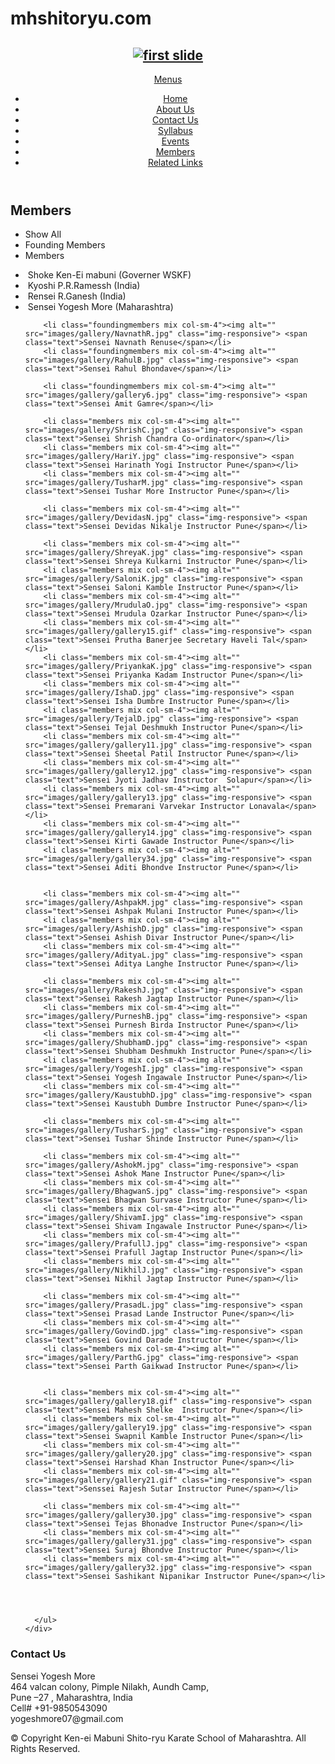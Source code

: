# mhshitoryu.com

<!DOCTYPE html>
<html>
<head>
<title>Founding Members</title>
<meta name="viewport" content="width=device-width, initial-scale=1.0">
<!-- Bootstrap -->
<link href="css/bootstrap.min.css" rel="stylesheet">
<link rel="icon" href="favicon.ico" type="image/gif" sizes="16x16">
<!-- <link href='http://fonts.googleapis.com/css?family=Open+Sans:400,300,700,800' rel='stylesheet' type='text/css'> -->
<link href="css/style.css" rel="stylesheet">
<!-- HTML5 Shim and Respond.js IE8 support of HTML5 elements and media queries -->
<!-- WARNING: Respond.js doesn't work if you view the page via file:// -->
<!--[if lt IE 9]>
          <script src="https://oss.maxcdn.com/libs/html5shiv/3.7.0/html5shiv.js"></script>
          <script src="https://oss.maxcdn.com/libs/respond.js/1.3.0/respond.min.js"></script>
        <![endif]-->
</head>
<body>
<header class="main__header normal">
  <div class="container">
    <nav class="navbar navbar-default" role="navigation">
      <!-- Brand and toggle get grouped for better mobile display -->
      <!-- Collect the nav links, forms, and other content for toggling -->
      <div class="navbar-header">
        <h1 class="navbar-brand"><a href="index.html"><img data-src="images/logo.png" alt="first slide" src="images/logo.png"></a></h1>
        <a href="#" onClick="javascript.void()" class="submenu">Menus</a> </div>
      <div class="menuBar">
        <ul class="menu">
          <li><a href="index.html">Home</a></li>
          <li><a href="about-us.html">About Us</a>
           <!--  <ul>
              <li><a href="#">Home / Fixed</a></li>
              <li><a href="index_with_blog.html">Home + Blog</a></li>
              <li><a href="portfolio.html">Portfolio</a></li>
              <li><a href="typography.html">Typography</a></li>
              <li><a href="shortcodes.html">Shortcodes</a></li>
              <li><a href="blog.html">Blog & News</a></li>
              <li><a href="tables.html">Tables</a></li>
              <li><a href="faq.html">FAQ</a></li>
            </ul> -->
          </li>
          <li><a href="contact-us.html">Contact Us</a></li>
          <li><a href="syllabus.html">Syllabus</a></li>
          <li><a href="events.html">Events</a></li>
          <li class="active"><a href="founding-members.html">Members</a></li>
		  <li><a href="related-links.html">Related Links</a></li>
        </ul>
      </div>
      <!-- /.navbar-collapse -->
    </nav>
  </div>
</header>

<section class="main__middle__container">
  <div class="container">
    <div class="row nothing">
      <section class="col-md-12 main-content">
        <aside class="col-md-12">
        <div class="container text-center">
      <h2 class="page__title">Members</h2>
      <span class="sep"></span>
    </div>
        <div class="container">
    <div id="portfolio" class="row no_padding title__block nothing no-margin">
      <ul class="list-unstyled controls">
	  <li class="filter" data-filter="all">Show All</li>
        <li class="filter" data-filter="foundingmembers">Founding Members</li>
        <li class="filter" data-filter="members">Members</li>
      </ul>
      <ul id="Grid" class="gallery">
        <li class="foundingmembers mix col-sm-4"><img alt="" src="images/gallery/gallery1.jpg" class="img-responsive"> <span class="text">Shoke Ken-Ei mabuni (Governer WSKF)</span></li>
        <li class="foundingmembers mix col-sm-4"><img alt="" src="images/gallery/gallery2.jpg" class="img-responsive"> <span class="text">Kyoshi P.R.Ramessh (India)</span></li>
        <li class="foundingmembers mix col-sm-4"><img alt="" src="images/gallery/gallery3.jpg" class="img-responsive"> <span class="text">Rensei R.Ganesh (India)</span></li>
        <li class="foundingmembers mix col-sm-4"><img alt="" src="images/gallery/gallery4.jpg" class="img-responsive"> <span class="text">Sensei Yogesh More (Maharashtra)</span></li>

        <li class="foundingmembers mix col-sm-4"><img alt="" src="images/gallery/NavnathR.jpg" class="img-responsive"> <span class="text">Sensei Navnath Renuse</span></li>
        <li class="foundingmembers mix col-sm-4"><img alt="" src="images/gallery/RahulB.jpg" class="img-responsive"> <span class="text">Sensei Rahul Bhondave</span></li>

        <li class="foundingmembers mix col-sm-4"><img alt="" src="images/gallery/gallery6.jpg" class="img-responsive"> <span class="text">Sensei Amit Gamre</span></li>

        <li class="members mix col-sm-4"><img alt="" src="images/gallery/ShrishC.jpg" class="img-responsive"> <span class="text">Sensei Shrish Chandra Co-ordinator</span></li>
		<li class="members mix col-sm-4"><img alt="" src="images/gallery/HariY.jpg" class="img-responsive"> <span class="text">Sensei Harinath Yogi Instructor Pune</span></li>
		<li class="members mix col-sm-4"><img alt="" src="images/gallery/TusharM.jpg" class="img-responsive"> <span class="text">Sensei Tushar More Instructor Pune</span></li>

		<li class="members mix col-sm-4"><img alt="" src="images/gallery/DevidasN.jpg" class="img-responsive"> <span class="text">Sensei Devidas Nikalje Instructor Pune</span></li>

		<li class="members mix col-sm-4"><img alt="" src="images/gallery/ShreyaK.jpg" class="img-responsive"> <span class="text">Sensei Shreya Kulkarni Instructor Pune</span></li>
		<li class="members mix col-sm-4"><img alt="" src="images/gallery/SaloniK.jpg" class="img-responsive"> <span class="text">Sensei Saloni Kamble Instructor Pune</span></li>
		<li class="members mix col-sm-4"><img alt="" src="images/gallery/MrudulaO.jpg" class="img-responsive"> <span class="text">Sensei Mrudula Ozarkar Instructor Pune</span></li>
		<li class="members mix col-sm-4"><img alt="" src="images/gallery/gallery15.gif" class="img-responsive"> <span class="text">Sensei Prutha Banerjee Secretary Haveli Tal</span></li>
		<li class="members mix col-sm-4"><img alt="" src="images/gallery/PriyankaK.jpg" class="img-responsive"> <span class="text">Sensei Priyanka Kadam Instructor Pune</span></li>
		<li class="members mix col-sm-4"><img alt="" src="images/gallery/IshaD.jpg" class="img-responsive"> <span class="text">Sensei Isha Dumbre Instructor Pune</span></li>
		<li class="members mix col-sm-4"><img alt="" src="images/gallery/TejalD.jpg" class="img-responsive"> <span class="text">Sensei Tejal Deshmukh Instructor Pune</span></li>
		<li class="members mix col-sm-4"><img alt="" src="images/gallery/gallery11.jpg" class="img-responsive"> <span class="text">Sensei Sheetal Patil Instructor Pune</span></li>
		<li class="members mix col-sm-4"><img alt="" src="images/gallery/gallery12.jpg" class="img-responsive"> <span class="text">Sensei Jyoti Jadhav Instructor  Solapur</span></li>
		<li class="members mix col-sm-4"><img alt="" src="images/gallery/gallery13.jpg" class="img-responsive"> <span class="text">Sensei Premarani Varvekar Instructor Lonavala</span></li>
		<li class="members mix col-sm-4"><img alt="" src="images/gallery/gallery14.jpg" class="img-responsive"> <span class="text">Sensei Kirti Gawade Instructor Pune</span></li>
		<li class="members mix col-sm-4"><img alt="" src="images/gallery/gallery34.jpg" class="img-responsive"> <span class="text">Sensei Aditi Bhondve Instructor Pune</span></li>


		<li class="members mix col-sm-4"><img alt="" src="images/gallery/AshpakM.jpg" class="img-responsive"> <span class="text">Sensei Ashpak Mulani Instructor Pune</span></li>
		<li class="members mix col-sm-4"><img alt="" src="images/gallery/AshishD.jpg" class="img-responsive"> <span class="text">Sensei Ashish Divar Instructor Pune</span></li>
		<li class="members mix col-sm-4"><img alt="" src="images/gallery/AdityaL.jpg" class="img-responsive"> <span class="text">Sensei Aditya Langhe Instructor Pune</span></li>

		<li class="members mix col-sm-4"><img alt="" src="images/gallery/RakeshJ.jpg" class="img-responsive"> <span class="text">Sensei Rakesh Jagtap Instructor Pune</span></li>
		<li class="members mix col-sm-4"><img alt="" src="images/gallery/PurneshB.jpg" class="img-responsive"> <span class="text">Sensei Purnesh Birda Instructor Pune</span></li>
		<li class="members mix col-sm-4"><img alt="" src="images/gallery/ShubhamD.jpg" class="img-responsive"> <span class="text">Sensei Shubham Deshmukh Instructor Pune</span></li>
		<li class="members mix col-sm-4"><img alt="" src="images/gallery/YogeshI.jpg" class="img-responsive"> <span class="text">Sensei Yogesh Ingawale Instructor Pune</span></li>
		<li class="members mix col-sm-4"><img alt="" src="images/gallery/KaustubhD.jpg" class="img-responsive"> <span class="text">Sensei Kaustubh Dumbre Instructor Pune</span></li>

		<li class="members mix col-sm-4"><img alt="" src="images/gallery/TusharS.jpg" class="img-responsive"> <span class="text">Sensei Tushar Shinde Instructor Pune</span></li>

		<li class="members mix col-sm-4"><img alt="" src="images/gallery/AshokM.jpg" class="img-responsive"> <span class="text">Sensei Ashok Mane Instructor Pune</span></li>
		<li class="members mix col-sm-4"><img alt="" src="images/gallery/BhagwanS.jpg" class="img-responsive"> <span class="text">Sensei Bhagwan Survase Instructor Pune</span></li>
		<li class="members mix col-sm-4"><img alt="" src="images/gallery/ShivamI.jpg" class="img-responsive"> <span class="text">Sensei Shivam Ingawale Instructor Pune</span></li>
		<li class="members mix col-sm-4"><img alt="" src="images/gallery/PrafullJ.jpg" class="img-responsive"> <span class="text">Sensei Prafull Jagtap Instructor Pune</span></li>
		<li class="members mix col-sm-4"><img alt="" src="images/gallery/NikhilJ.jpg" class="img-responsive"> <span class="text">Sensei Nikhil Jagtap Instructor Pune</span></li>

		<li class="members mix col-sm-4"><img alt="" src="images/gallery/PrasadL.jpg" class="img-responsive"> <span class="text">Sensei Prasad Lande Instructor Pune</span></li>
		<li class="members mix col-sm-4"><img alt="" src="images/gallery/GovindD.jpg" class="img-responsive"> <span class="text">Sensei Govind Darade Instructor Pune</span></li>
		<li class="members mix col-sm-4"><img alt="" src="images/gallery/ParthG.jpg" class="img-responsive"> <span class="text">Sensei Parth Gaikwad Instructor Pune</span></li>


		<li class="members mix col-sm-4"><img alt="" src="images/gallery/gallery18.gif" class="img-responsive"> <span class="text">Sensei Mahesh Shelke  Instructor Pune</span></li>
		<li class="members mix col-sm-4"><img alt="" src="images/gallery/gallery19.jpg" class="img-responsive"> <span class="text">Sensei Swapnil Kamble Instructor Pune</span></li>
		<li class="members mix col-sm-4"><img alt="" src="images/gallery/gallery20.jpg" class="img-responsive"> <span class="text">Sensei Harshad Khan Instructor Pune</span></li>
		<li class="members mix col-sm-4"><img alt="" src="images/gallery/gallery21.gif" class="img-responsive"> <span class="text">Senssei Rajesh Sutar Instructor Pune</span></li>

		<li class="members mix col-sm-4"><img alt="" src="images/gallery/gallery30.jpg" class="img-responsive"> <span class="text">Sensei Tejas Bhonadve Instructor Pune</span></li>
		<li class="members mix col-sm-4"><img alt="" src="images/gallery/gallery31.jpg" class="img-responsive"> <span class="text">Sensei Suraj Bhondve Instructor Pune</span></li>
		<li class="members mix col-sm-4"><img alt="" src="images/gallery/gallery32.jpg" class="img-responsive"> <span class="text">Sensei Sashikant Nipanikar Instructor Pune</span></li>




      </ul>
    </div>
  </div>
      </aside>
      </section>
    </div>
  </div>
</section>

<footer>
  <div class="container">
    <div class="row">
      <div class="col-md-12">
        <h3>Contact Us</h3>
        <p>Sensei Yogesh More<br/>
464 valcan colony, Pimple Nilakh, Aundh Camp,<br/>
Pune –27 , Maharashtra, India<br/>
Cell# +91-9850543090<br/>
yogeshmore07@gmail.com
        </p>
        <div class="social__icons"> <a href="#" class="socialicon socialicon-twitter"></a> <a href="#" class="socialicon socialicon-facebook"></a> <a href="#" class="socialicon socialicon-google"></a> <a href="#" class="socialicon socialicon-mail"></a> </div>
      </div>
    </div>
  </div>
</footer>
<p class="text-center copyright">&copy; Copyright Ken-ei Mabuni Shito-ryu Karate School of Maharashtra. All Rights Reserved.</p>
<!-- jQuery (necessary for Bootstrap's JavaScript plugins) -->
<script type="text/javascript" src="js/jquery.min.js"></script>
<!-- Include all compiled plugins (below), or include individual files as needed -->
<script src="js/bootstrap.min.js"></script>
<script src="js/jquery.mixitup.min.js"></script>
<script src="js/jquery.magnific-popup.min.js"></script>
<script type="text/javascript">

$('.carousel').carousel({
  interval: 3500, // in milliseconds
  pause: 'none' // set to 'true' to pause slider on mouse hover
})

</script>
<script type="text/javascript">
$( "a.submenu" ).click(function() {
$( ".menuBar" ).slideToggle( "normal", function() {
// Animation complete.
});
});
$( "ul li.dropdown a" ).click(function() {
$( "ul li.dropdown ul" ).slideToggle( "normal", function() {
// Animation complete.
});
$('ul li.dropdown').toggleClass('current');
});
$(document).ready(function () {
// Start work gallery
$('#Grid').mixitup();
});
$('.gallery').each(function() { // the containers for all your galleries
    $(this).magnificPopup({
        delegate: 'a', // the selector for gallery item
        type: 'image',
        gallery: {
          enabled:true
        }
    });
});
</script>

</body>
</html>
